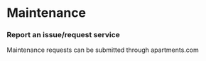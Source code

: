 # Maintenance

### Report an issue/request service

Maintenance requests can be submitted through apartments.com